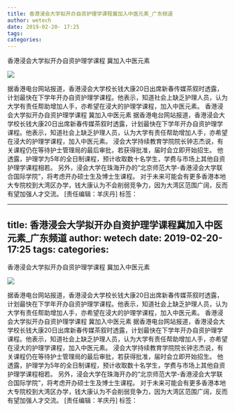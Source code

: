 ```yaml
---
title: 香港浸会大学拟开办自资护理学课程冀加入中医元素_广东频道
author: wetech
date: 2019-02-20- 17:25
tags: 
categories: 
---
```

香港浸会大学拟开办自资护理学课程 冀加入中医元素
<!-- more -->
                
<img align="center" border="0" src="http://p2.ifengimg.com/a/2016/0810/204c433878d5cf9size1_w16_h16.png" />
                
            
据香港电台网站报道，香港浸会大学校长钱大康20日出席新春传媒茶叙时透露，计划最快在下学年开办自资护理学课程。他表示，知道社会上缺乏护理人员，认为大学有责任帮助增加人手，亦希望在浸大的护理学课程，加入中医元素。
香港浸会大学拟开办自资护理学课程 冀加入中医元素
据香港电台网站报道，香港浸会大学校长钱大康20日出席新春传媒茶叙时透露，计划最快在下学年开办自资护理学课程。他表示，知道社会上缺乏护理人员，认为大学有责任帮助增加人手，亦希望在浸大的护理学课程，加入中医元素。
浸会大学持续教育学院院长钟志杰说，有关课程仍在等待护士管理局的最后审批，若获得批准，届时会立即开始招生。
他透露，护理学为5年的全日制课程，预计收取数十名学生，学费与市场上其他自资护理学课程相若。
另外，浸会大学在珠海开办的“北京师范大学-香港浸会大学联合国际学院”，将考虑开办硕士生及博士生课程。
对于未来可能会有更多香港本地大专院校到大湾区办学，钱大康认为不会削弱竞争力，因为大湾区范围广阔，反而有望加强人才交流。
[责任编辑：羊庆丹]
标签：
 
             
---
title: 香港浸会大学拟开办自资护理学课程冀加入中医元素_广东频道
author: wetech
date: 2019-02-20- 17:25
tags: 
categories: 
---
香港浸会大学拟开办自资护理学课程 冀加入中医元素
<!-- more -->
                
<img align="center" border="0" src="http://p2.ifengimg.com/a/2016/0810/204c433878d5cf9size1_w16_h16.png" />
                
            
据香港电台网站报道，香港浸会大学校长钱大康20日出席新春传媒茶叙时透露，计划最快在下学年开办自资护理学课程。他表示，知道社会上缺乏护理人员，认为大学有责任帮助增加人手，亦希望在浸大的护理学课程，加入中医元素。
香港浸会大学拟开办自资护理学课程 冀加入中医元素
据香港电台网站报道，香港浸会大学校长钱大康20日出席新春传媒茶叙时透露，计划最快在下学年开办自资护理学课程。他表示，知道社会上缺乏护理人员，认为大学有责任帮助增加人手，亦希望在浸大的护理学课程，加入中医元素。
浸会大学持续教育学院院长钟志杰说，有关课程仍在等待护士管理局的最后审批，若获得批准，届时会立即开始招生。
他透露，护理学为5年的全日制课程，预计收取数十名学生，学费与市场上其他自资护理学课程相若。
另外，浸会大学在珠海开办的“北京师范大学-香港浸会大学联合国际学院”，将考虑开办硕士生及博士生课程。
对于未来可能会有更多香港本地大专院校到大湾区办学，钱大康认为不会削弱竞争力，因为大湾区范围广阔，反而有望加强人才交流。
[责任编辑：羊庆丹]
标签：
 
             
